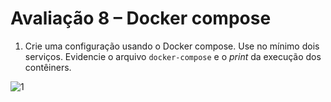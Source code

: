 # Avaliação 8 – Docker compose
1. Crie uma configuração usando o Docker compose. Use no mínimo dois serviços. Evidencie o arquivo `docker-compose` e o *print* da execução dos contêiners.

![1](https://github.com/PabloBF/asr_tele/assets/55034604/566fb183-64b8-477e-ba9e-a1219214a607)
